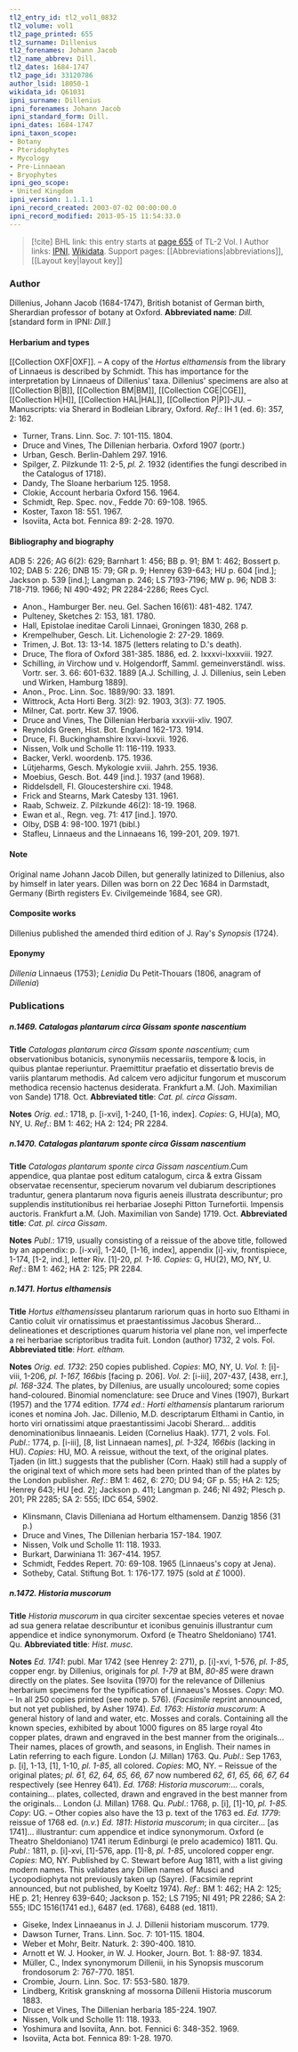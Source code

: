 ```yaml
---
tl2_entry_id: tl2_vol1_0832
tl2_volume: vol1
tl2_page_printed: 655
tl2_surname: Dillenius
tl2_forenames: Johann Jacob
tl2_name_abbrev: Dill.
tl2_dates: 1684-1747
tl2_page_id: 33120786
author_lsid: 18050-1
wikidata_id: Q61031
ipni_surname: Dillenius
ipni_forenames: Johann Jacob
ipni_standard_form: Dill.
ipni_dates: 1684-1747
ipni_taxon_scope: 
- Botany
- Pteridophytes
- Mycology
- Pre-Linnaean
- Bryophytes
ipni_geo_scope: 
- United Kingdom
ipni_version: 1.1.1.1
ipni_record_created: 2003-07-02 00:00:00.0
ipni_record_modified: 2013-05-15 11:54:33.0
---
```


> [!cite] BHL link: this entry starts at [page 655](https://www.biodiversitylibrary.org/page/33120786) of TL-2 Vol. I
> Author links: [IPNI](https://www.ipni.org/a/18050-1), [Wikidata](https://www.wikidata.org/wiki/Q61031). Support pages: [[Abbreviations|abbreviations]], [[Layout key|layout key]]

### Author

Dillenius, Johann Jacob (1684-1747), British botanist of German birth, Sherardian professor of botany at Oxford. 
**Abbreviated name**: *Dill.* \[standard form in IPNI: *Dill.*\]

#### Herbarium and types

[[Collection OXF|OXF]]. – A copy of the *Hortus elthamensis* from the library of Linnaeus is described by Schmidt. This has importance for the interpretation by Linnaeus of Dillenius' taxa. Dillenius' specimens are also at [[Collection B|B]], [[Collection BM|BM]], [[Collection CGE|CGE]], [[Collection H|H]], [[Collection HAL|HAL]], [[Collection P|P]]-JU. – Manuscripts: via Sherard in Bodleian Library, Oxford.
*Ref*.: IH 1 (ed. 6): 357, 2: 162.
- Turner, Trans. Linn. Soc. 7: 101-115. 1804.
- Druce and Vines, The Dillenian herbaria. Oxford 1907 (portr.)
- Urban, Gesch. Berlin-Dahlem 297. 1916.
- Spilger, Z. Pilzkunde 11: 2-5, *pl. 2.* 1932 (identifies the fungi described in the Catalogus of 1718).
- Dandy, The Sloane herbarium 125. 1958.
- Clokie, Account herbaria Oxford 156. 1964.
- Schmidt, Rep. Spec. nov., Fedde 70: 69-108. 1965.
- Koster, Taxon 18: 551. 1967.
- Isoviita, Acta bot. Fennica 89: 2-28. 1970.

#### Bibliography and biography

ADB 5: 226; AG 6(2): 629; Barnhart 1: 456; BB p. 91; BM 1: 462; Bossert p. 102; DAB 5: 226; DNB 15: 79; GR p. 9; Henrey 639-643; HU p. 604 \[ind.\]; Jackson p. 539 \[ind.\]; Langman p. 246; LS 7193-7196; MW p. 96; NDB 3: 718-719. 1966; NI 490-492; PR 2284-2286; Rees Cycl.
- Anon., Hamburger Ber. neu. Gel. Sachen 16(61): 481-482. 1747.
- Pulteney, Sketches 2: 153, 181. 1780.
- Hall, Epistolae ineditae Caroli Linnaei, Groningen 1830, 268 p.
- Krempelhuber, Gesch. Lit. Lichenologie 2: 27-29. 1869.
- Trimen, J. Bot. 13: 13-14. 1875 (letters relating to D.'s death).
- Druce, The flora of Oxford 381-385. 1886, ed. 2. lxxxvi-lxxxviii. 1927.
- Schilling, *in* Virchow und v. Holgendorff, Samml. gemeinverständl. wiss. Vortr. ser. 3. 66: 601-632. 1889 \[A.J. Schilling, J. J. Dillenius, sein Leben und Wirken, Hamburg 1889\].
- Anon., Proc. Linn. Soc. 1889/90: 33. 1891.
- Wittrock, Acta Horti Berg. 3(2): 92. 1903, 3(3): 77. 1905.
- Milner, Cat. portr. Kew 37. 1906.
- Druce and Vines, The Dillenian Herbaria xxxviii-xliv. 1907.
- Reynolds Green, Hist. Bot. England 162-173. 1914.
- Druce, Fl. Buckinghamshire lxxvi-lxxvii. 1926.
- Nissen, Volk und Scholle 11: 116-119. 1933.
- Backer, Verkl. woordenb. 175. 1936.
- Lütjeharms, Gesch. Mykologie xviii. Jahrh. 255. 1936.
- Moebius, Gesch. Bot. 449 \[ind.\]. 1937 (and 1968).
- Riddelsdell, Fl. Gloucestershire cxi. 1948.
- Frick and Stearns, Mark Catesby 131. 1961.
- Raab, Schweiz. Z. Pilzkunde 46(2): 18-19. 1968.
- Ewan et al., Regn. veg. 71: 417 \[ind.\]. 1970.
- Olby, DSB 4: 98-100. 1971 (bibl.)
- Stafleu, Linnaeus and the Linnaeans 16, 199-201, 209. 1971.

#### Note

Original name Johann Jacob Dillen, but generally latinized to Dillenius, also by himself in later years. Dillen was born on 22 Dec 1684 in Darmstadt, Germany (Birth registers Ev. Civilgemeinde 1684, see GR).

#### Composite works

Dillenius published the amended third edition of J. Ray's *Synopsis* (1724).

#### Eponymy

*Dillenia* Linnaeus (1753); *Lenidia* Du Petit-Thouars (1806, anagram of *Dillenia*)

### Publications

##### n.1469. Catalogas plantarum circa Gissam sponte nascentium

**Title**
*Catalogas plantarum circa Gissam sponte nascentium*; cum observationibus botanicis, synonymiis necessariis, tempore & locis, in quibus plantae reperiuntur. Praemittitur praefatio et dissertatio brevis de variis plantarum methodis. Ad calcem vero adjicitur fungorum et muscorum methodica recensio hactenus desiderata. Frankfurt a.M. (Joh. Maximilian von Sande) 1718. Oct.
**Abbreviated title**: *Cat. pl. circa Gissam*.

**Notes**
*Orig. ed.*: 1718, p. \[i-xvi\], 1-240, \[1-16, index\]. *Copies*: G, HU(a), MO, NY, U.
*Ref*.: BM 1: 462; HA 2: 124; PR 2284.

##### n.1470. Catalogas plantarum sponte circa Gissam nascentium

**Title**
*Catalogas plantarum sponte circa Gissam nascentium*.Cum appendice, qua plantae post editum catalogum, circa & extra Gissam observatae recensentur, specierum novarum vel dubiarum descriptiones traduntur, genera plantarum nova figuris aeneis illustrata describuntur; pro supplendis institutionibus rei herbariae Josephi Pitton Turnefortii. Impensis auctoris. Frankfurt a.M. (Joh. Maximilian von Sande) 1719. Oct.
**Abbreviated title**: *Cat. pl. circa Gissam*.

**Notes**
*Publ*.: 1719, usually consisting of a reissue of the above title, followed by an appendix: p. \[i-xvi\], 1-240, \[1-16, index\], appendix \[i\]-xiv, frontispiece, 1-174, \[1-2, ind.\], letter Riv. \[1\]-20, *pl. 1-16. Copies*: G, HU(2), MO, NY, U.
*Ref*.: BM 1: 462; HA 2: 125; PR 2284.

##### n.1471. Hortus elthamensis

**Title**
*Hortus elthamensis*seu plantarum rariorum quas in horto suo Elthami in Cantio coluit vir ornatissimus et praestantissimus Jacobus Sherard... delineationes et descriptiones quarum historia vel plane non, vel imperfecte a rei herbariae scriptoribus tradita fuit. London (author) 1732, 2 vols. Fol.
**Abbreviated title**: *Hort. eltham.*

**Notes**
*Orig. ed. 1732*: 250 copies published. *Copies*: MO, NY, U.
*Vol. 1*: \[i\]-viii, 1-206, *pl. 1-167, 166bis* \[facing p. 206\].
*Vol. 2*: \[i-iii\], 207-437, \[438, err.\], *pl. 168-324.*
The plates, by Dillenius, are usually uncoloured; some copies hand-coloured. Binomial nomenclature: see Druce and Vines (1907), Burkart (1957) and the 1774 edition.
*1774 ed*.: *Horti elthamensis* plantarum rariorum icones et nomina Joh. Jac. Dillenio, M.D. descriptarum Elthami in Cantio, in horto viri ornatissimi atque praestantissimi Jacobi Sherard... additis denominationibus linnaeanis. Leiden (Cornelius Haak). 1771, 2 vols. Fol.
*Publ*.: 1774, p. \[i-iii\], \[8, list Linnaean names\], *pl. 1-324, 166bis* (lacking in HU). *Copies*: HU, MO.
A reissue, without the text, of the original plates. Tjaden (in litt.) suggests that the publisher (Corn. Haak) still had a supply of the original text of which more sets had been printed than of the plates by the London publisher.
*Ref*.: BM 1: 462, 6: 270; DU 94; GF p. 55; HA 2: 125; Henrey 643; HU \[ed. 2\]; Jackson p. 411; Langman p. 246; NI 492; Plesch p. 201; PR 2285; SA 2: 555; IDC 654, 5902.
- Klinsmann, Clavis Dilleniana ad Hortum elthamensem. Danzig 1856 (31 p.)
- Druce and Vines, The Dillenian herbaria 157-184. 1907.
- Nissen, Volk und Scholle 11: 118. 1933.
- Burkart, Darwiniana 11: 367-414. 1957.
- Schmidt, Feddes Repert. 70: 69-108. 1965 (Linnaeus's copy at Jena).
- Sotheby, Catal. Stiftung Bot. 1: 176-177. 1975 (sold at *£* 1000).

##### n.1472. Historia muscorum

**Title**
*Historia muscorum* in qua circiter sexcentae species veteres et novae ad sua genera relatae describuntur et iconibus genuinis illustrantur cum appendice et indice synonymorum. Oxford (e Theatro Sheldoniano) 1741. Qu.
**Abbreviated title**: *Hist. musc.*

**Notes**
*Ed. 1741*: publ. Mar 1742 (see Henrey 2: 271), p. \[i\]-xvi, 1-576, *pl. 1-85*, copper engr. by Dillenius, originals for *pl. 1-79* at BM, *80-85* were drawn directly on the plates. See Isoviita (1970) for the relevance of Dillenius herbarium specimens for the typification of Linnaeus's Mosses. *Copy*: MO. – In all 250 copies printed (see note p. 576). (*Facsimile* reprint announced, but not yet published, by Asher 1974).
*Ed. 1763*: *Historia muscorum*: A general history of land and water, etc. Mosses and corals. Containing all the known species, exhibited by about 1000 figures on 85 large royal 4to copper plates, drawn and engraved in the best manner from the originals... Their names, places of growth, and seasons, in English. Their names in Latin referring to each figure. London (J. Millan) 1763. Qu. *Publ*.: Sep 1763, p. \[i\], 1-13, \[1\], 1-10, *pl. 1-85*, all colored. *Copies*: MO, NY. – Reissue of the original plates; *pl. 61, 62, 64, 65, 66, 67* now numbered *62, 61, 65, 66, 67, 64* respectively (see Henrey 641).
*Ed. 1768*: *Historia muscorum*:... corals, containing... plates, collected, drawn and engraved in the best manner from the originals... London (J. Millan) 1768. Qu.
*Publ*.: 1768, p. \[i\], \[1\]-10, *pl. 1-85. Copy*: UG. – Other copies also have the 13 p. text of the 1763 ed.
*Ed. 1779*: reissue of 1768 ed. (*n.v.*)
*Ed. 1811*: *Historia muscorum*; in qua circiter... \[as 1741\]... illustrantur: cum appendice et indice synonymorum. Oxford (e Theatro Sheldoniano) 1741 iterum Edinburgi (e prelo academico) 1811. Qu. *Publ*.: 1811, p. \[i\]-xvi, \[1\]-576, app. \[1\]-8, *pl. 1-85*, uncolored copper engr. *Copies*: MO, NY.
Published by C. Stewart before Aug 1811, with a list giving modern names. This validates any Dillen names of Musci and Lycopodiophyta not previously taken up (Sayre). (Facsimile reprint announced, but not published, by Koeltz 1974).
*Ref*.: BM 1: 462; HA 2: 125; HE p. 21; Henrey 639-640; Jackson p. 152; LS 7195; NI 491; PR 2286; SA 2: 555; IDC 1516(1741 ed.), 6487 (ed. 1768), 6488 (ed. 1811).
- Giseke, Index Linnaeanus in J. J. Dillenii historiam muscorum. 1779.
- Dawson Turner, Trans. Linn. Soc. 7: 101-115. 1804.
- Weber et Mohr, Beitr. Naturk. 2: 390-400. 1810.
- Arnott et W. J. Hooker, *in* W. J. Hooker, Journ. Bot. 1: 88-97. 1834.
- Müller, C., Index synonymorum Dillenii, in his Synopsis muscorum frondosorum 2: 767-770. 1851.
- Crombie, Journ. Linn. Soc. 17: 553-580. 1879.
- Lindberg, Kritisk granskning af mossorna Dillenii Historia muscorum 1883.
- Druce et Vines, The Dillenian herbaria 185-224. 1907.
- Nissen, Volk und Scholle 11: 118. 1933.
- Yoshimura and Isoviita, Ann. bot. Fennici 6: 348-352. 1969.
- Isoviita, Acta bot. Fennica 89: 1-28. 1970.

